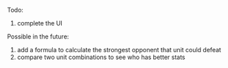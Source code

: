 Todo:
1) complete the UI

Possible in the future:
1) add a formula to calculate the strongest opponent that unit could defeat
2) compare two unit combinations to see who has better stats